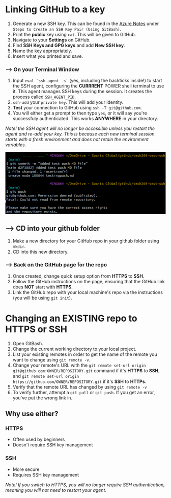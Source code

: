 # Linking GitHub to a key
1. Generate a new SSH key. This can be found in the [Azure Notes](../azure/azure_notes.md) under `Steps to Create an SSH Key Pair (Using GitBash)`.
2. Print the **public** key using `cat`. This will be given to GitHub.
3. Navigate to your **Settings** on GitHub.
4. Find **SSH Keys and GPG keys** and add **New SSH key**. 
5. Name the key appropriately.
6. Insert what you printed and save.

### --> On your Terminal Window
1. Input ``` eval `ssh-agent -s` ``` (yes, including the backticks inside!) to start the SSH agent, configuring the **CURRRENT** POWER shell terminal to use it. This agent manages SSH keys during the session. It creates the process called `SSH_AGENT_PID`.
2. `ssh-add` your `private key`. This will add your identity.
3. **Test** your connection to GitHub using `ssh -T git@github.com`.
4. You will either get a prompt to then type `yes`, or it will say you're successfuly authenticated. This works **ANYWHERE** in your directory.

*Note! the SSH agent will no longer be accessible unless you restart the agent and re-add your key. This is because each new terminal session starts with a fresh environment and does not retain the environment variables.*

![alt text](image-4.png)

## --> CD into your github folder
1. Make a new directory for your GitHub repo in your github folder using `mkdir`.
2. CD into this new directory.

### --> Back on the GitHub page for the repo
1. Once created, change quick setup option from **HTTPS** to **SSH**.
2. Follow the GitHub instructions on the page, ensuring that the GitHub link does **NOT** start with **HTTPS**. 
3. Link the GitHub repo with your local machine's repo via the instructions (you will be using `git init`).

# Changing an EXISTING repo to HTTPS or SSH
1. Open GitBash.
2. Change the current working directory to your local project.
3. List your existing remotes in order to get the name of the remote you want to change using `git remote -v`.
4. Change your remote's URL with the `git remote set-url origin git@github.com:OWNER/REPOSITORY.git` command if it's **HTTPS** to **SSH**, and `git remote set-url origin https://github.com/OWNER/REPOSITORY.git` if it's **SSH** to **HTTPs**.
5. Verify that the remote URL has changed by using `git remote -v`
6. To verify further, attempt a `git pull` or `git push`. If you get an error, you've put the wrong link in.

## Why use either?

### HTTPS
- Often used by beginners
- Doesn't require SSH key management

### SSH
- More secure
- Requires SSH key management

*Note! If you switch to HTTPS, you will no longer require SSH authentication, meaning you will not need to restart your agent.*